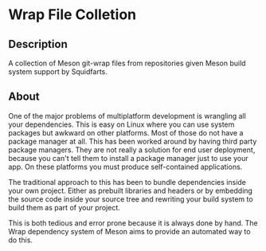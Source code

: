 # **Wrap File Colletion**


## Description 

A collection of Meson git-wrap files from repositories given Meson build system support by Squidfarts.


## About 

One of the major problems of multiplatform development is 
wrangling all your dependencies. This is easy on Linux 
where you can use system packages but awkward on other 
platforms. Most of those do not have a package manager 
at all. This has been worked around by having third party
package managers. They are not really a solution for end 
user deployment, because you can't tell them to install a
package manager just to use your app. On these platforms 
you must produce self-contained applications.

The traditional approach to this has been to bundle 
dependencies inside your own project. Either as prebuilt 
libraries and headers or by embedding the source code 
inside your source tree and rewriting your build system to 
build them as part of your project.

This is both tedious and error prone because it is always
done by hand. The Wrap dependency system of Meson aims to
provide an automated way to do this.
